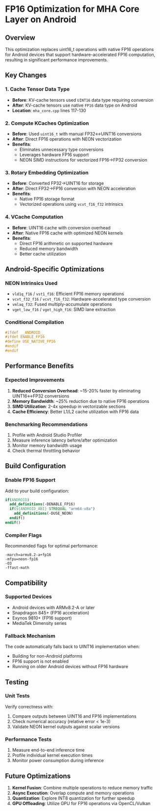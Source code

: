 # FP16 Optimization for MHA Core Layer on Android

## Overview
This optimization replaces uint16_t operations with native FP16 operations for Android devices that support hardware-accelerated FP16 computation, resulting in significant performance improvements.

## Key Changes

### 1. Cache Tensor Data Type
- **Before**: KV-cache tensors used `UINT16` data type requiring conversion
- **After**: KV-cache tensors use native `FP16` data type on Android
- **Location**: `mha_core.cpp` lines 117-130

### 2. Compute KCaches Optimization
- **Before**: Used `uint16_t` with manual FP32↔UINT16 conversions
- **After**: Direct FP16 operations with NEON vectorization
- **Benefits**: 
  - Eliminates unnecessary type conversions
  - Leverages hardware FP16 support
  - NEON SIMD instructions for vectorized FP16→FP32 conversion

### 3. Rotary Embedding Optimization
- **Before**: Converted FP32→UINT16 for storage
- **After**: Direct FP32→FP16 conversion with NEON acceleration
- **Benefits**:
  - Native FP16 storage format
  - Vectorized operations using `vcvt_f16_f32` intrinsics

### 4. VCache Computation
- **Before**: UINT16 cache with conversion overhead
- **After**: Native FP16 cache with optimized NEON kernels
- **Benefits**:
  - Direct FP16 arithmetic on supported hardware
  - Reduced memory bandwidth
  - Better cache utilization

## Android-Specific Optimizations

### NEON Intrinsics Used
- `vld1q_f16` / `vst1_f16`: Efficient FP16 memory operations
- `vcvt_f32_f16` / `vcvt_f16_f32`: Hardware-accelerated type conversion
- `vmlaq_f32`: Fused multiply-accumulate operations
- `vget_low_f16` / `vget_high_f16`: SIMD lane extraction

### Conditional Compilation
```cpp
#ifdef __ANDROID__
#ifdef ENABLE_FP16
#define USE_NATIVE_FP16
#endif
#endif
```

## Performance Benefits

### Expected Improvements
1. **Reduced Conversion Overhead**: ~15-20% faster by eliminating UINT16↔FP32 conversions
2. **Memory Bandwidth**: ~25% reduction due to native FP16 operations
3. **SIMD Utilization**: 2-4x speedup in vectorizable sections
4. **Cache Efficiency**: Better L1/L2 cache utilization with FP16 data

### Benchmarking Recommendations
1. Profile with Android Studio Profiler
2. Measure inference latency before/after optimization
3. Monitor memory bandwidth usage
4. Check thermal throttling behavior

## Build Configuration

### Enable FP16 Support
Add to your build configuration:
```cmake
if(ANDROID)
  add_definitions(-DENABLE_FP16)
  if(${ANDROID_ABI} STREQUAL "arm64-v8a")
    add_definitions(-DUSE_NEON)
  endif()
endif()
```

### Compiler Flags
Recommended flags for optimal performance:
```
-march=armv8.2-a+fp16
-mfpu=neon-fp16
-O3
-ffast-math
```

## Compatibility

### Supported Devices
- Android devices with ARMv8.2-A or later
- Snapdragon 845+ (FP16 acceleration)
- Exynos 9810+ (FP16 support)
- MediaTek Dimensity series

### Fallback Mechanism
The code automatically falls back to UINT16 implementation when:
- Building for non-Android platforms
- FP16 support is not enabled
- Running on older Android devices without FP16 hardware

## Testing

### Unit Tests
Verify correctness with:
1. Compare outputs between UINT16 and FP16 implementations
2. Check numerical accuracy (relative error < 1e-3)
3. Validate NEON kernel outputs against scalar versions

### Performance Tests
1. Measure end-to-end inference time
2. Profile individual kernel execution times
3. Monitor power consumption during inference

## Future Optimizations

1. **Kernel Fusion**: Combine multiple operations to reduce memory traffic
2. **Async Execution**: Overlap compute and memory operations
3. **Quantization**: Explore INT8 quantization for further speedup
4. **GPU Offloading**: Utilize GPU for FP16 operations via OpenCL/Vulkan